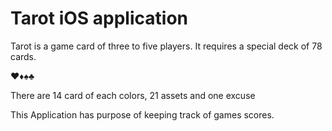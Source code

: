 # Tarot iOS application

Tarot is a game card of three to five players. It requires a special deck of 78 cards.

♥️♦️♠️♣️

There are 14 card of each colors, 21 assets and one excuse

This Application has purpose of keeping track of games scores.

